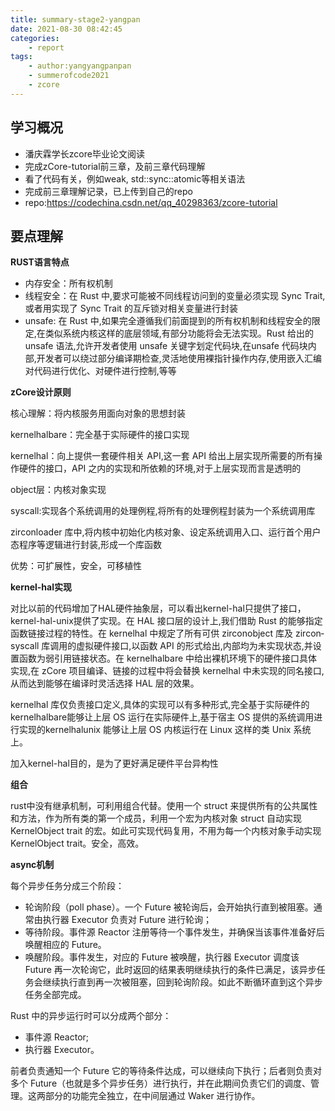 ```yaml
---
title: summary-stage2-yangpan
date: 2021-08-30 08:42:45
categories:
	- report
tags:
	- author:yangyangpanpan
	- summerofcode2021
	- zcore
---
```


## 学习概况

 - 潘庆霖学长zcore毕业论文阅读
 - 完成zCore-tutorial前三章，及前三章代码理解
 - 看了代码有关，例如weak, std::sync::atomic等相关语法
 - 完成前三章理解记录，已上传到自己的repo
 - repo:https://codechina.csdn.net/qq_40298363/zcore-tutorial

<!-- more -->

## 要点理解

**RUST语言特点**

 - 内存安全：所有权机制
 - 线程安全：在 Rust 中,要求可能被不同线程访问到的变量必须实现 Sync Trait,或者用实现了 Sync Trait 的互斥锁对相关变量进行封装
 - unsafe: 在 Rust 中,如果完全遵循我们前面提到的所有权机制和线程安全的限定,在类似系统内核这样的底层领域,有部分功能将会无法实现。Rust 给出的 unsafe 语法,允许开发者使用 unsafe 关键字划定代码块,在unsafe 代码块内部,开发者可以绕过部分编译期检查,灵活地使用裸指针操作内存,使用嵌入汇编对代码进行优化、对硬件进行控制,等等

**zCore设计原则**

核心理解：将内核服务用面向对象的思想封装

kernel­hal­bare：完全基于实际硬件的接口实现

kernel­hal：向上提供一套硬件相关 API,这一套 API 给出上层实现所需要的所有操作硬件的接口，API 之内的实现和所依赖的环境,对于上层实现而言是透明的

object层：内核对象实现

syscall:实现各个系统调用的处理例程,将所有的处理例程封装为一个系统调用库

zircon­loader 库中,将内核中初始化内核对象、设定系统调用入口、运行首个用户态程序等逻辑进行封装,形成一个库函数

优势：可扩展性，安全，可移植性

**kernel­-hal实现**

对比以前的代码增加了HAL硬件抽象层，可以看出kernel-hal只提供了接口，kernel-hal-unix提供了实现。在 HAL 接口层的设计上,我们借助 Rust 的能够指定函数链接过程的特性。在 kernel­hal 中规定了所有可供 zircon­object 库及 zircon­syscall 库调用的虚拟硬件接口,以函数 API 的形式给出,内部均为未实现状态,并设置函数为弱引用链接状态。在 kernel­hal­bare 中给出裸机环境下的硬件接口具体实现,在 zCore 项目编译、链接的过程中将会替换 kernel­hal 中未实现的同名接口,从而达到能够在编译时灵活选择 HAL 层的效果。

kernel­hal 库仅负责接口定义,具体的实现可以有多种形式,完全基于实际硬件的 kernel­hal­bare能够让上层 OS 运行在实际硬件上,基于宿主 OS 提供的系统调用进行实现的kernel­hal­unix 能够让上层 OS 内核运行在 Linux 这样的类 Unix 系统上。

加入kernel-hal目的，是为了更好满足硬件平台异构性

**组合**

rust中没有继承机制，可利用组合代替。使用一个 struct 来提供所有的公共属性和方法，作为所有类的第一个成员，利用一个宏为内核对象 struct 自动实现 KernelObject trait 的宏。如此可实现代码复用，不用为每一个内核对象手动实现KernelObject trait。安全，高效。

**async机制**

每个异步任务分成三个阶段：

 - 轮询阶段（poll phase）。一个 Future 被轮询后，会开始执行直到被阻塞。通常由执行器 Executor 负责对 Future 进行轮询；
 - 等待阶段。事件源 Reactor 注册等待一个事件发生，并确保当该事件准备好后唤醒相应的 Future。
 - 唤醒阶段。事件发生，对应的 Future 被唤醒，执行器 Executor 调度该 Future 再一次轮询它，此时返回的结果表明继续执行的条件已满足，该异步任务会继续执行直到再一次被阻塞，回到轮询阶段。如此不断循环直到这个异步任务全部完成。

Rust 中的异步运行时可以分成两个部分：

 - 事件源 Reactor;
 - 执行器 Executor。

前者负责通知一个 Future 它的等待条件达成，可以继续向下执行；后者则负责对多个 Future（也就是多个异步任务）进行执行，并在此期间负责它们的调度、管理。这两部分的功能完全独立，在中间层通过 Waker 进行协作。

